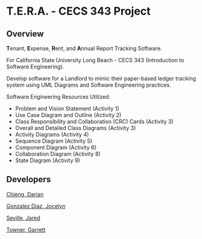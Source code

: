 # T.E.R.A. - CECS 343 Project

## Overview

**T**enant, **E**xpense, **R**ent, and **A**nnual Report Tracking Software.

For California State University Long Beach - CECS 343 (Introduction to Software Engineering).

Develop software for a Landlord to mimic their paper-based ledger tracking
system using UML Diagrams and Software Engineering practices.

Software Engineering Resources Utilized:
- Problem and Vision Statement (Activity 1)
- Use Case Diagram and Outline (Activity 2)
- Class Responsibility and Collaboration (CRC) Cards (Activity 3)
- Overall and Detailed Class Diagrams (Activity 3)
- Activity Diagrams (Activity 4)
- Sequence Diagram (Activity 5)
- Component Diagram (Activity 6)
- Collaboration Diagram (Activity 8)
- State Diagram (Activity 9)

## Developers

[Chieng, Darian](https://github.com/joe-schmoe4)

[Gonzalez Diaz, Jocelyn](https://github.com/imcalledjocelyn)

[Seville, Jared](https://github.com/Peashooter101)

[Towner, Garrett](https://github.com/Walidiki)